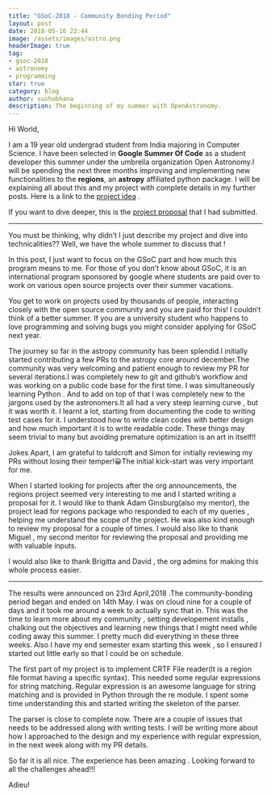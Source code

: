 ```yaml
---
title: "GSoC-2018 - Community Bonding Period"
layout: post
date: 2018-05-16 22:44
image: /assets/images/astro.png
headerImage: true
tag:
- gsoc-2018
- astronomy
- programming
star: true
category: blog
author: sushobhana
description: The beginning of my summer with OpenAstronomy.
---
```


Hi World,

I am a 19 year old undergrad student from India majoring in Computer Science. I
have been selected in **Google Summer Of Code** as a student developer this
summer under the umbrella organization Open Astronomy.I will be spending the
next three months improving and implementing new functionalities to the
**regions**, an **astropy** affiliated python package. I will be explaining all
about this and my project with complete details in my further posts. Here is a
link to the [project idea](https://summerofcode.withgoogle.com/projects/#5210718853398528) .

If you want to dive deeper, this is the [project proposal](https://drive.google.com/file/d/19R7qbI-AQA85FgzJfiiMbihB1DpB1Bqr/view?usp=sharing) that I had submitted.

*****

You must be thinking, why didn’t I just describe my project and dive into
technicalities?? Well, we have the whole summer to discuss that !

In this post, I just want to focus on the GSoC part and how much this program
means to me. For those of you don’t know about GSoC, it is an international
program sponsored by google where students are paid over to work on various open
source projects over their summer vacations.

You get to work on projects used by thousands of people, interacting closely
with the open source community and you are paid for this! I couldn’t think of a
better summer. If you are a university student who happens to love programming
and solving bugs you might consider applying for GSoC next year.

The journey so far in the astropy community has been splendid.I initially
started contributing a few PRs to the astropy core around december.The community
was very welcoming and patient enough to review my PR for several iterations.I
was completely new to git and github’s workflow and was working on a public code
base for the first time. I was simultaneously learning Python . And to add on
top of that I was completely new to the jargons used by the astronomers.It all
had a very steep learning curve , but it was worth it. I learnt a lot, starting
from documenting the code to writing test cases for it. I understood how to
write clean codes with better design and how much important it is to write
readable code. These things may seem trivial to many but avoiding premature
optimization is an art in itself!!

Jokes Apart, I am grateful to taldcroft and Simon for initially reviewing my PRs
without losing their temper!😀The initial kick-start was very important for me.

When I started looking for projects after the org announcements, the regions
project seemed very interesting to me and I started writing a proposal for it. I
would like to thank Adam Ginsburg(also my mentor), the project lead for regions
package who responded to each of my queries , helping me understand the scope of
the project. He was also kind enough to review my proposal for a couple of
times. I would also like to thank Miguel , my second mentor for reviewing the
proposal and providing me with valuable inputs.

I would also like to thank Brigitta and David , the org admins for making this
whole process easier.

*****

The results were announced on 23rd April,2018 .The community-bonding period
began and ended on 14th May. I was on cloud nine for a couple of days and it
took me around a week to actually sync that in. This was the time to learn more
about my community , setting developement installs , chalking out the objectives
and learning new things that I might need while coding away this summer. I
pretty much did everything in these three weeks. Also I have my end semester
exam starting this week , so I ensured I started out little early so that I
could be on schedule.

The first part of my project is to implement CRTF File reader(It is a region
file format having a specific syntax). This needed some regular expressions for
string matching. Regular expression is an awesome language for string matching
and is provided in Python through the re module. I spent some time understanding
this and started writing the skeleton of the parser.

The parser is close to complete now. There are a couple of issues that needs to
be addressed along with writing tests. I will be writing more about how I
approached to the design and my experience with regular expression, in the next
week along with my PR details.

So far it is all nice. The experience has been amazing . Looking forward to all
the challenges ahead!!!

Adieu!

